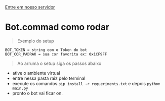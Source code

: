 ﻿[Entre em nosso servidor](https://discordapp.com/invite/2Q9pnzN)<br>

# Bot.commad como rodar
> Exemplo do setup
```
BOT_TOKEN = string com o Token do bot 
BOT_COR_PADRAO = sua cor favorita ex: 0x1CF9FF
```
> Ao arruma o setup siga os passos abaixo

* ative o ambiente virtual
* entre nessa pasta raiz pelo terminal
* execute os comandos `pip install -r requeriments.txt` e depois `python main.py`
* pronto o bot vai ficar on.
